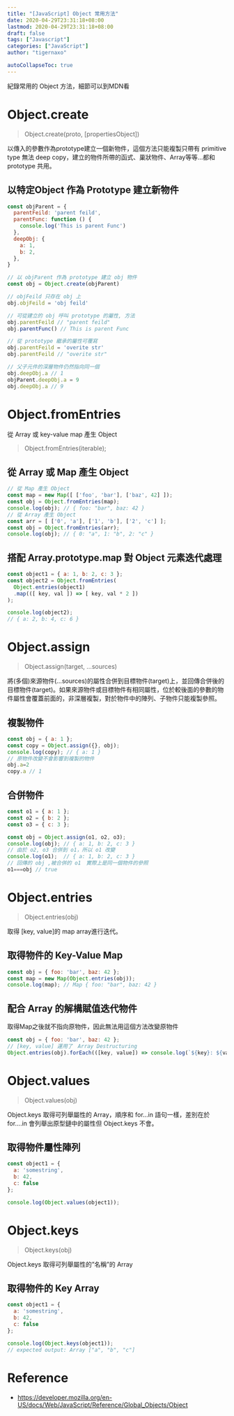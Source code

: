 ```yaml
---
title: "[JavaScript] Object 常用方法"
date: 2020-04-29T23:31:18+08:00
lastmod: 2020-04-29T23:31:18+08:00
draft: false
tags: ["Javascript"]
categories: ["JavaScript"]
author: "tigernaxo"

autoCollapseToc: true
---
```


紀錄常用的 Object 方法，細節可以到MDN看

# Object.create
> Object.create(proto, [propertiesObject])

以傳入的參數作為prototype建立一個新物件，這個方法只能複製只帶有 primitive type 無法 deep copy，建立的物件所帶的函式、巢狀物件、Array等等…都和 prototype 共用。

## 以特定Object 作為 Prototype 建立新物件

```js
const objParent = {
  parentFeild: 'parent feild',
  parentFunc: function () {
    console.log('This is parent Func')
  },
  deepObj: {
    a: 1,
    b: 2,
  },
}

// 以 objParent 作為 prototype 建立 obj 物件
const obj = Object.create(objParent)

// objFeild 只存在 obj 上
obj.objFeild = 'obj feild'

// 可從建立的 obj 呼叫 prototype 的屬性, 方法
obj.parentFeild // "parent feild"
obj.parentFunc() // This is parent Func

// 從 prototype 繼承的屬性可覆寫
obj.parentFeild = 'overite str'
obj.parentFeild // "overite str"

// 父子元件的深層物件仍然指向同一個
obj.deepObj.a // 1
objParent.deepObj.a = 9
obj.deepObj.a // 9
```

# Object.fromEntries
從 Array 或 key-value map 產生 Object

> Object.fromEntries(iterable);

## 從 Array 或 Map 產生 Object
```js
// 從 Map 產生 Object
const map = new Map([ ['foo', 'bar'], ['baz', 42] ]);
const obj = Object.fromEntries(map);
console.log(obj); // { foo: "bar", baz: 42 }
// 從 Array 產生 Object
const arr = [ ['0', 'a'], ['1', 'b'], ['2', 'c'] ];
const obj = Object.fromEntries(arr);
console.log(obj); // { 0: "a", 1: "b", 2: "c" }
```

## 搭配 Array.prototype.map 對 Object 元素迭代處理
```js
const object1 = { a: 1, b: 2, c: 3 };
const object2 = Object.fromEntries(
  Object.entries(object1)
  .map(([ key, val ]) => [ key, val * 2 ])
);

console.log(object2);
// { a: 2, b: 4, c: 6 }
```
# Object.assign
> Object.assign(target, …sources)

將(多個)來源物件(…sources)的屬性合併到目標物件(target)上，並回傳合併後的目標物件(target)。如果來源物件或目標物件有相同屬性，位於較後面的參數的物件屬性會覆蓋前面的，非深層複製，對於物件中的陣列、子物件只能複製參照。

## 複製物件
```js
const obj = { a: 1 };
const copy = Object.assign({}, obj);
console.log(copy); // { a: 1 }
// 原物件改變不會影響到複製的物件
obj.a=2
copy.a // 1
```

## 合併物件
```js
const o1 = { a: 1 };
const o2 = { b: 2 };
const o3 = { c: 3 };

const obj = Object.assign(o1, o2, o3);
console.log(obj); // { a: 1, b: 2, c: 3 }
// 由於 o2, o3 合併到 o1，所以 o1 改變
console.log(o1);  // { a: 1, b: 2, c: 3 }
// 回傳的 obj ,被合併的 o1　實際上是同一個物件的參照
o1===obj // true
```
# Object.entries
> Object.entries(obj)

取得 [key, value]的 map array進行迭代。

## 取得物件的 Key-Value Map
``` js
const obj = { foo: 'bar', baz: 42 }; 
const map = new Map(Object.entries(obj));
console.log(map); // Map { foo: "bar", baz: 42 }
```

## 配合 Array 的解構賦值迭代物件
取得Map之後就不指向原物件，因此無法用這個方法改變原物件
```js
const obj = { foo: 'bar', baz: 42 };
// [key, value] 運用了　Array Destructuring
Object.entries(obj).forEach(([key, value]) => console.log(`${key}: ${value}`)); // "foo: bar", "baz: 42"
```

# Object.values
> Object.values(obj)

Object.keys 取得可列舉屬性的 Array，順序和 for…in 語句一樣，差別在於 for….in 會列舉出原型鏈中的屬性但 Object.keys 不會。

## 取得物件屬性陣列
```js
const object1 = {
  a: 'somestring',
  b: 42,
  c: false
};

console.log(Object.values(object1));
```

# Object.keys
> Object.keys(obj)

Object.keys 取得可列舉屬性的”名稱”的 Array

## 取得物件的 Key Array
```js
const object1 = {
  a: 'somestring',
  b: 42,
  c: false
};

console.log(Object.keys(object1));
// expected output: Array ["a", "b", "c"]
```

# Reference
- https://developer.mozilla.org/en-US/docs/Web/JavaScript/Reference/Global_Objects/Object